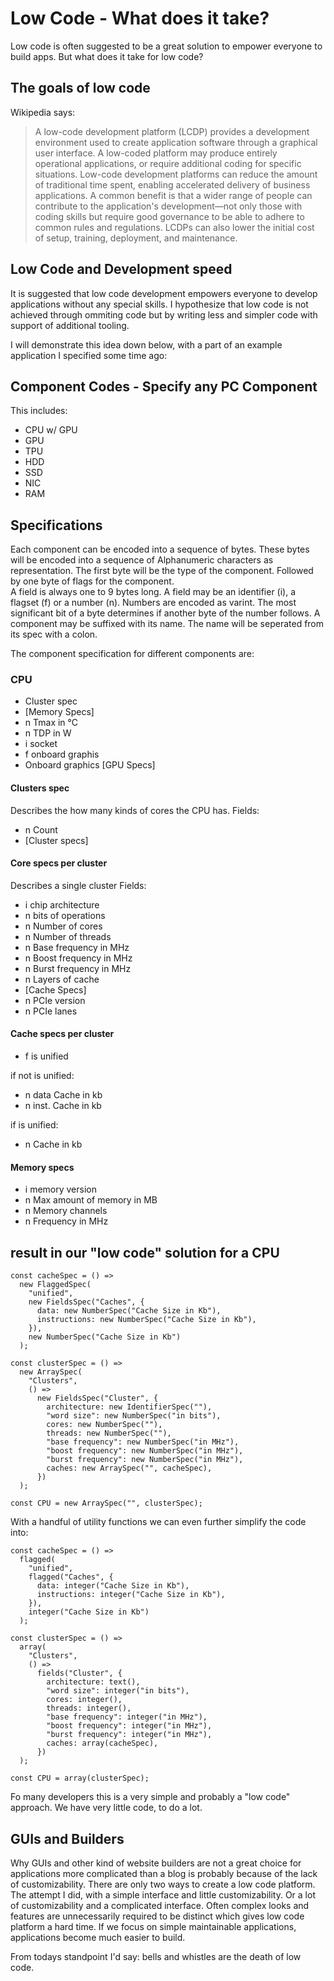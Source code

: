 # Low Code - What does it take?

Low code is often suggested to be a great solution to empower everyone to build apps.
But what does it take for low code?

## The goals of low code

Wikipedia says:
> A low-code development platform (LCDP) provides a development environment used to create application software through a graphical user interface. A low-coded platform may produce entirely operational applications, or require additional coding for specific situations. Low-code development platforms can reduce the amount of traditional time spent, enabling accelerated delivery of business applications. A common benefit is that a wider range of people can contribute to the application's development—not only those with coding skills but require good governance to be able to adhere to common rules and regulations. LCDPs can also lower the initial cost of setup, training, deployment, and maintenance.

## Low Code and Development speed

It is suggested that low code development empowers everyone to develop applications without any special skills.
I hypothesize that low code is not achieved through ommiting code but by writing less and simpler code with support of additional tooling.

I will demonstrate this idea down below, with a part of an example application I specified some time ago:


## Component Codes - Specify any PC Component
This includes:
 - CPU w/ GPU
 - GPU
 - TPU
 - HDD
 - SSD
 - NIC
 - RAM

## Specifications

Each component can be encoded into a sequence of bytes.
These bytes will be encoded into a sequence of Alphanumeric characters as representation.
The first byte will be the type of the component. Followed by one byte of flags for the component.  
A field is always one to 9 bytes long. 
A field may be an identifier (i), a flagset (f) or a number (n).
Numbers are encoded as varint. The most significant bit of a byte determines if another byte of the number follows.
A component may be suffixed with its name. The name will be seperated from its spec with a colon.

The component specification for different components are:

### CPU
  - Cluster spec
  - [Memory Specs]
  - n Tmax in °C
  - n TDP in W
  - i socket
  - f onboard graphis
  - Onboard graphics [GPU Specs]

#### Clusters spec

Describes the how many kinds of cores the CPU has.
Fields:  
  - n Count
  - [Cluster specs]

#### Core specs per cluster

Describes a single cluster
Fields:
  - i chip architecture
  - n bits of operations
  - n Number of cores
  - n Number of threads
  - n Base frequency in MHz
  - n Boost frequency in MHz
  - n Burst frequency in MHz
  - n Layers of cache
  - [Cache Specs]
  - n PCIe version
  - n PCIe lanes

#### Cache specs per cluster
  - f is unified

if not is unified:
  - n data Cache in kb
  - n inst. Cache in kb

if is unified:
  - n Cache in kb

#### Memory specs
  - i memory version
  - n Max amount of memory in MB
  - n Memory channels
  - n Frequency in MHz


## result in our "low code" solution for a CPU

```tsx
const cacheSpec = () =>
  new FlaggedSpec(
    "unified",
    new FieldsSpec("Caches", {
      data: new NumberSpec("Cache Size in Kb"),
      instructions: new NumberSpec("Cache Size in Kb"),
    }),
    new NumberSpec("Cache Size in Kb")
  );

const clusterSpec = () =>
  new ArraySpec(
    "Clusters",
    () =>
      new FieldsSpec("Cluster", {
        architecture: new IdentifierSpec(""),
        "word size": new NumberSpec("in bits"),
        cores: new NumberSpec(""),
        threads: new NumberSpec(""),
        "base frequency": new NumberSpec("in MHz"),
        "boost frequency": new NumberSpec("in MHz"),
        "burst frequency": new NumberSpec("in MHz"),
        caches: new ArraySpec("", cacheSpec),
      })
  );

const CPU = new ArraySpec("", clusterSpec);
```

With a handful of utility functions we can even further simplify the code into:

```tsx
const cacheSpec = () =>
  flagged(
    "unified",
    flagged("Caches", {
      data: integer("Cache Size in Kb"),
      instructions: integer("Cache Size in Kb"),
    }),
    integer("Cache Size in Kb")
  );

const clusterSpec = () =>
  array(
    "Clusters",
    () =>
      fields("Cluster", {
        architecture: text(),
        "word size": integer("in bits"),
        cores: integer(),
        threads: integer(),
        "base frequency": integer("in MHz"),
        "boost frequency": integer("in MHz"),
        "burst frequency": integer("in MHz"),
        caches: array(cacheSpec),
      })
  );

const CPU = array(clusterSpec);
```

Fo many developers this is a very simple and probably a "low code" approach.
We have very little code, to do a lot.

## GUIs and Builders

Why GUIs and other kind of website builders are not a great choice for applications more complicated than a blog is probably because of the lack of customizability.
There are only two ways to create a low code platform. The attempt I did, with a simple interface and little customizability. Or a lot of customizability and a complicated interface.
Often complex looks and features are unnecessarily required to be distinct which gives low code platform a hard time. If we focus on simple maintainable applications, applications become much easier to build.  

From todays standpoint I'd say: bells and whistles are the death of low code.